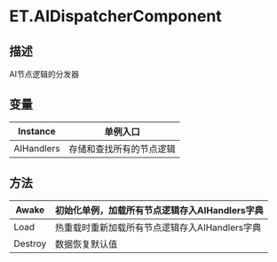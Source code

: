 # ET.AIDispatcherComponent

## 描述

AI节点逻辑的分发器

## 变量

| Instance   | 单例入口         |
| ---------- | ------------ |
| AIHandlers | 存储和查找所有的节点逻辑 |

## 方法

| Awake   | 初始化单例，加载所有节点逻辑存入AIHandlers字典 |
| ------- | ---------------------------- |
| Load    | 热重载时重新加载所有节点逻辑存入AIHandlers字典 |
| Destroy | 数据恢复默认值                      |
